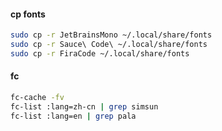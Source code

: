 #### cp fonts
```sh
sudo cp -r JetBrainsMono ~/.local/share/fonts
sudo cp -r Sauce\ Code\ ~/.local/share/fonts
sudo cp -r FiraCode ~/.local/share/fonts
```

#### fc
```sh
fc-cache -fv
fc-list :lang=zh-cn | grep simsun
fc-list :lang=en | grep pala
```
